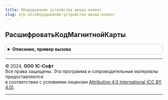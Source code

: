 ```yaml
---
title: Оборудование устройства ввода клиент
slug: erp-uh/оборудование-устройства-ввода-клиент
---
```



## РасшифроватьКодМагнитнойКарты
<details style="margin: 1em 0; padding: 0.5em; border: 1px solid #ccc; border-radius: 6px;">

<summary style="font-weight: bold; cursor: pointer;">Описание, пример вызова</summary>

```bsl

// Производит разложение данных дорожек магнитной карты по шаблонам.
// Параметры:
//  ДанныеДорожек - Массив -- массив строк. Значения полученные из дорожек.
//  ПараметрыДорожек - Массив - массив структур содержащих параметры настройки устройства, где:
//   * Использовать - булево - признак использования дорожки.
//   * НомерДорожки - число - порядковый номер дорожки 1-3.
//
// Возвращаемое значение:
//  Массив из Структура:
//   * Шаблон - СправочникСсылка.ШаблоныМагнитныхКарт - ;
//   * ДанныеДорожек - Структура:
//  	** Поле - Строка
//  	** ЗначениеПоля - Произвольный -
//
Функция РасшифроватьКодМагнитнойКарты(ДанныеДорожек, ПараметрыДорожек) Экспорт
```

Пример вызова
```bsl
Результат = ОборудованиеУстройстваВводаКлиент.РасшифроватьКодМагнитнойКарты(ДанныеДорожек, ПараметрыДорожек) Экспорт;);
```
</details>

---

© 2024, **ООО 1С-Софт**  
Все права защищены. Эта программа и сопроводительные материалы предоставляются  
в соответствии с условиями лицензии [Attribution 4.0 International (CC BY 4.0)](https://creativecommons.org/licenses/by/4.0/legalcode).

---
